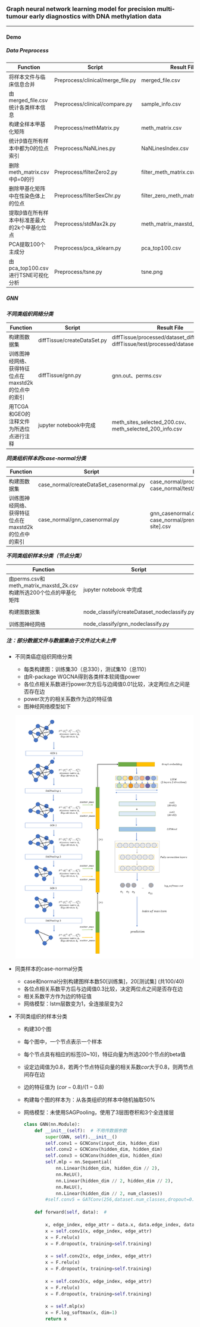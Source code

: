 ### Graph neural network learning model for precision multi-tumour early diagnostics with DNA methylation data

---

#### Demo

##### Data Preprocess

| Function                                      | Script                            | Result File                       |
| --------------------------------------------- | --------------------------------- | --------------------------------- |
| 将样本文件与临床信息合并                      | Preprocess/clinical/merge_file.py | merged_file.csv                   |
| 由merged_file.csv统计各类样本信息             | Preprocess/clinical/compare.py    | sample_info.csv                   |
| 构建全样本甲基化矩阵                          | Preprocess/methMatrix.py          | meth_matrix.csv                   |
| 统计β值在所有样本中都为0的位点索引            | Preprocess/NaNLines.py            | NaNLinesIndex.csv                 |
| 删除meth_matrix.csv中β=0的行                  | Preprocess/filterZero2.py         | filter_meth_matrix.csv            |
| 删除甲基化矩阵中在性染色体上的位点            | Preprocess/filterSexChr.py        | filter_zero_meth_matrix_nosex.csv |
| 提取β值在所有样本中标准差最大的2k个甲基化位点 | Preprocess/stdMax2k.py            | meth_matrix_maxstd_2k.csv         |
| PCA提取100个主成分                            | Preprocess/pca_sklearn.py         | pca_top100.csv                    |
| 由pca_top100.csv进行TSNE可视化分析            | Preprocess/tsne.py                | tsne.png                          |

##### GNN

***不同类组织网络分类***

| Function                                             | Script                      | Result File                                                  |
| ---------------------------------------------------- | --------------------------- | ------------------------------------------------------------ |
| 构建图数据集                                         | diffTissue/createDataSet.py | diffTissue/processed/dataset_diffTissue.pt、diffTissue/test/processed/dataset_diffTissue.pt |
| 训练图神经网络、获得特征位点在maxstd2k的位点中的索引 | diffTissue/gnn.py           | gnn.out、perms.csv                                           |
| 用TCGA和GEO的注释文件为所选位点进行注释              | jupyter notebook中完成      | meth_sites_selected_200.csv、meth_selected_200_info.csv      |

***同类组织样本的case-normal分类***

| Function                                             | Script                                  | Result File                                                  |
| ---------------------------------------------------- | --------------------------------------- | ------------------------------------------------------------ |
| 构建图数据集                                         | case_normal/createDataSet_casenormal.py | case_normal/processed/[primary_site].pt、case_normal/test/processed/[primary_site].pt |
| 训练图神经网络、获得特征位点在maxstd2k的位点中的索引 | case_normal/gnn_casenormal.py           | gnn_casenormal.out、case_normal/prems/perms-[primary-site].csv |

***不同类组织样本分类（节点分类）***

| Function                                                     | Script                                      | Result File                                           |
| ------------------------------------------------------------ | ------------------------------------------- | ----------------------------------------------------- |
| 由perms.csv和meth_matrix_maxstd_2k.csv构建所选200个位点的甲基化矩阵 | jupyter notebook 中完成                     | meth_matrix_selected_200.csv                          |
| 构建图数据集                                                 | node_classify/createDataset_nodeclassify.py | node_classify/processed/<br />dataset_nodeclassify.pt |
| 训练图神经网络                                               | node_classify/gnn_nodeclassify.py           | node_classify/gnn_nodeclassify.out                    |

##### 注：部分数据文件与数据集由于文件过大未上传

* 不同类癌症组织网络分类

  * 每类构建图：训练集30（总330），测试集10（总110）
  * 由R-package WGCNA得到各类样本软阈值power
  * 各位点相关系数进行power次方后与边阈值0.01比较，决定两位点之间是否存在边
  * power次方的相关系数作为边的特征值
  * 图神经网络模型如下

  ![gnn_model](gnn_model2.png)

* 同类样本的case-normal分类

  * case和normal分别构建图样本数50[训练集]，20[测试集] (共100/40)
  * 各位点相关系数平方后与边阈值0.3比较，决定两位点之间是否存在边
  * 相关系数平方作为边的特征值
  * 网络模型：lstm层数变为1，全连接层变为2

* 不同类组织的样本分类

  * 构建30个图

  * 每个图中，一个节点表示一个样本

  * 每个节点具有相应的标签[0~10]，特征向量为所选200个节点的beta值

  * 设定边阈值为0.8，若两个节点特征向量的相关系数$cor$大于0.8，则两节点间存在边

  * 边的特征值为 $(cor-0.8)/(1-0.8)$

  * 构建每个图的样本为：从各类组织的样本中随机抽取50%

  * 网络模型：未使用SAGPooling，使用了3层图卷积和3个全连接层

    ```python
    class GNN(nn.Module):
        def __init__(self):  # 不用传数据参数
            super(GNN, self).__init__()
            self.conv1 = GCNConv(input_dim, hidden_dim)
            self.conv2 = GCNConv(hidden_dim, hidden_dim)  
            self.conv3 = GCNConv(hidden_dim, hidden_dim) 
            self.mlp = nn.Sequential(
                nn.Linear(hidden_dim, hidden_dim // 2),
                nn.ReLU(),
                nn.Linear(hidden_dim // 2, hidden_dim // 2),
                nn.ReLU(),
                nn.Linear(hidden_dim // 2, num_classes))
            #self.conv5 = GATConv(256,dataset.num_classes,dropout=0.6)
    
        def forward(self, data):  #
            
            x, edge_index, edge_attr = data.x, data.edge_index, data.edge_attr  
            x = self.conv1(x, edge_index, edge_attr)  
            x = F.relu(x)                 
            x = F.dropout(x, training=self.training)  
    
            x = self.conv2(x, edge_index, edge_attr)
            x = F.relu(x)
            x = F.dropout(x, training=self.training)
    
            x = self.conv3(x, edge_index, edge_attr)
            x = F.relu(x)
            x = F.dropout(x, training=self.training)
    
            x = self.mlp(x)
            x = F.log_softmax(x, dim=1)  
            return x
    ```

    

  
